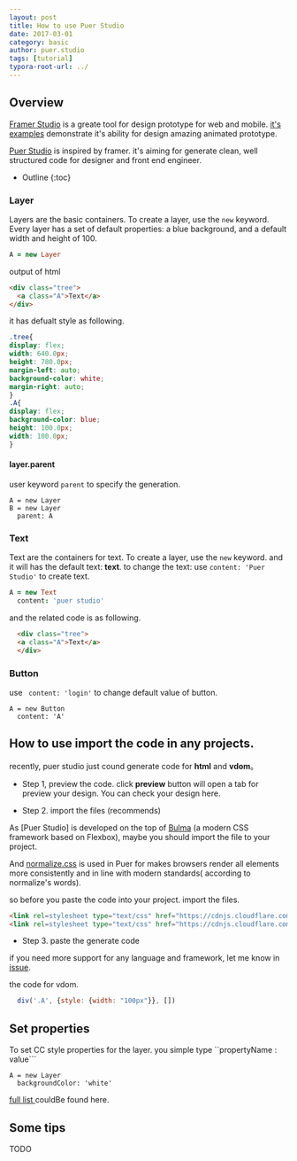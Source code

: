 ```yaml
---
layout: post
title: How to use Puer Studio
date: 2017-03-01
category: basic
author: puer.studio
tags: [tutorial]
typora-root-url: ../
---
```


## Overview


[Framer Studio](https://framer.com) is a greate tool for design prototype for web and mobile.  [it's examples](https://framer.com/examples/featured/) demonstrate it's ability for design amazing animated prototype.

[Puer Studio](http://puer.studio) is inspired by framer. it's aiming for generate clean, well
structured code for designer and front end engineer.

<!-- **Markdown** is created by [Daring Fireball](http://daringfireball.net/), the original guideline is [here](http://daringfireball.net/projects/markdown/syntax). Its syntax, however, varies between different parsers or editors. **Typora** is using [GitHub Flavored Markdown][GFM].

Please note that HTML fragments in markdown source will be recognized but not parsed or rendered. Also, there may be small reformatting on the original markdown source code after saving.
 -->
* Outline
{:toc}

### Layer

Layers are the basic containers.
To create a layer, use the ```new``` keyword. Every layer has a set of default properties: a blue background, and a default width and height of 100.
``` coffeescript
A = new Layer
```

output of html

``` html
<div class="tree">
  <a class="A">Text</a>
</div>
```

it has defualt style as following.

``` css
.tree{
display: flex;
width: 640.0px;
height: 780.0px;
margin-left: auto;
background-color: white;
margin-right: auto;
}
.A{
display: flex;
background-color: blue;
height: 100.0px;
width: 100.0px;
}
```

#### layer.parent
user keyword ```parent``` to specify the generation.
```
A = new Layer
B = new Layer
  parent: A
```

### Text

Text are the containers for text.
To create a layer, use the ```new``` keyword. and it will has the default text: **text**.
to change the text: use ```content: 'Puer Studio'```
to create text.

``` coffeescript
A = new Text
  content: 'puer studio'
```

and the related code is as following.

``` html
  <div class="tree">
  <a class="A">Text</a>
  </div>
```

### Button

use ``` content: 'login'``` to change default value of button.
```
A = new Button
  content: 'A'
```

## How to use import the code in any projects.
recently, puer studio just cound generate code for **html** and **vdom**。

- Step 1, preview the code.
click **preview** button will open a tab for preview your design. You can check your design here.

-  Step 2. import the files (recommends)


As [Puer Studio] is developed on the top of [Bulma](http://bulma.io/) (a modern CSS framework based on Flexbox), maybe you should import the file to your project.

And [normalize.css](https://necolas.github.io/normalize.css/) is used in Puer for makes browsers render all elements more consistently and in line with modern standards( according to normalize's words).

so before you paste the code into your project. import the files.
``` html
<link rel=stylesheet type="text/css" href="https://cdnjs.cloudflare.com/ajax/libs/bulma/0.3.1/css/bulma.css">
<link rel=stylesheet type="text/css" href="https://cdnjs.cloudflare.com/ajax/libs/normalize/5.0.0/normalize.min.css">
```
- Step 3. paste the generate code

if you need more support for any language and framework, let me know in [issue](https://github.com/ranglang/dumbframer).

 the code for vdom.
``` javascript
  div('.A', {style: {width: "100px"}}, [])
```


## Set properties

To set CC style properties for the layer. you simple type ``propertyName : value```

```
A = new Layer
  backgroundColor: 'white'
```

[full list ](https://developer.mozilla.org/en-US/docs/Web/CSS/CSS_Properties_Reference) couldBe found here.


## Some tips
  TODO
